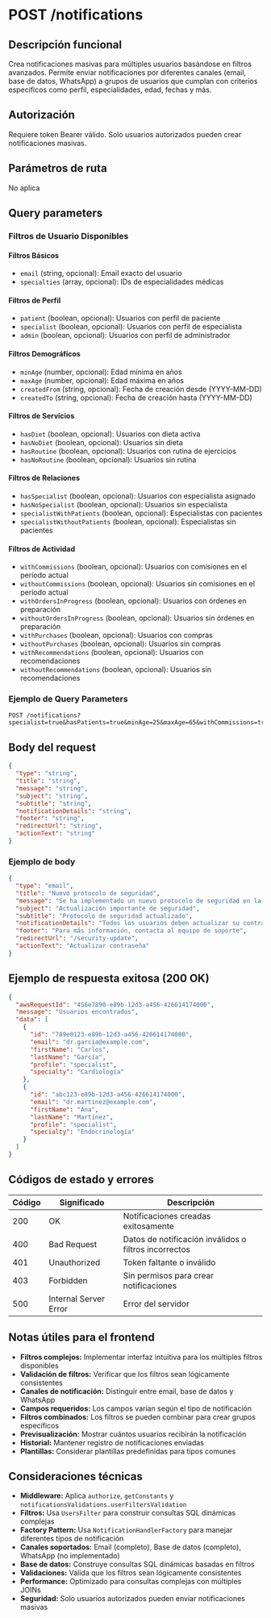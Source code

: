 # POST /notifications

## Descripción funcional

Crea notificaciones masivas para múltiples usuarios basándose en filtros avanzados. Permite enviar notificaciones por diferentes canales (email, base de datos, WhatsApp) a grupos de usuarios que cumplan con criterios específicos como perfil, especialidades, edad, fechas y más.

## Autorización

Requiere token Bearer válido. Solo usuarios autorizados pueden crear notificaciones masivas.

## Parámetros de ruta

No aplica

## Query parameters

### Filtros de Usuario Disponibles

#### **Filtros Básicos**

- `email` (string, opcional): Email exacto del usuario
- `specialties` (array, opcional): IDs de especialidades médicas

#### **Filtros de Perfil**

- `patient` (boolean, opcional): Usuarios con perfil de paciente
- `specialist` (boolean, opcional): Usuarios con perfil de especialista
- `admin` (boolean, opcional): Usuarios con perfil de administrador

#### **Filtros Demográficos**

- `minAge` (number, opcional): Edad mínima en años
- `maxAge` (number, opcional): Edad máxima en años
- `createdFrom` (string, opcional): Fecha de creación desde (YYYY-MM-DD)
- `createdTo` (string, opcional): Fecha de creación hasta (YYYY-MM-DD)

#### **Filtros de Servicios**

- `hasDiet` (boolean, opcional): Usuarios con dieta activa
- `hasNoDiet` (boolean, opcional): Usuarios sin dieta
- `hasRoutine` (boolean, opcional): Usuarios con rutina de ejercicios
- `hasNoRoutine` (boolean, opcional): Usuarios sin rutina

#### **Filtros de Relaciones**

- `hasSpecialist` (boolean, opcional): Usuarios con especialista asignado
- `hasNoSpecialist` (boolean, opcional): Usuarios sin especialista
- `specialistWithPatients` (boolean, opcional): Especialistas con pacientes
- `specialistWithoutPatients` (boolean, opcional): Especialistas sin pacientes

#### **Filtros de Actividad**

- `withCommissions` (boolean, opcional): Usuarios con comisiones en el período actual
- `withoutCommissions` (boolean, opcional): Usuarios sin comisiones en el período actual
- `withOrdersInProgress` (boolean, opcional): Usuarios con órdenes en preparación
- `withoutOrdersInProgress` (boolean, opcional): Usuarios sin órdenes en preparación
- `withPurchases` (boolean, opcional): Usuarios con compras
- `withoutPurchases` (boolean, opcional): Usuarios sin compras
- `withRecommendations` (boolean, opcional): Usuarios con recomendaciones
- `withoutRecommendations` (boolean, opcional): Usuarios sin recomendaciones

### Ejemplo de Query Parameters

```
POST /notifications?specialist=true&hasPatients=true&minAge=25&maxAge=65&withCommissions=true
```

## Body del request

```json
{
  "type": "string",
  "title": "string",
  "message": "string",
  "subject": "string",
  "subtitle": "string",
  "notificationDetails": "string",
  "footer": "string",
  "redirectUrl": "string",
  "actionText": "string"
}
```

### Ejemplo de body

```json
{
  "type": "email",
  "title": "Nuevo protocolo de seguridad",
  "message": "Se ha implementado un nuevo protocolo de seguridad en la plataforma",
  "subject": "Actualización importante de seguridad",
  "subtitle": "Protocolo de seguridad actualizado",
  "notificationDetails": "Todos los usuarios deben actualizar su contraseña antes del 31 de enero",
  "footer": "Para más información, contacta al equipo de soporte",
  "redirectUrl": "/security-update",
  "actionText": "Actualizar contraseña"
}
```

## Ejemplo de respuesta exitosa (200 OK)

```json
{
  "awsRequestId": "456e7890-e89b-12d3-a456-426614174000",
  "message": "Usuarios encontrados",
  "data": [
    {
      "id": "789e0123-e89b-12d3-a456-426614174000",
      "email": "dr.garcia@example.com",
      "firstName": "Carlos",
      "lastName": "García",
      "profile": "specialist",
      "specialty": "Cardiología"
    },
    {
      "id": "abc123-e89b-12d3-a456-426614174000",
      "email": "dr.martinez@example.com",
      "firstName": "Ana",
      "lastName": "Martínez",
      "profile": "specialist",
      "specialty": "Endocrinología"
    }
  ]
}
```

## Códigos de estado y errores

| Código | Significado           | Descripción                                           |
| ------ | --------------------- | ----------------------------------------------------- |
| 200    | OK                    | Notificaciones creadas exitosamente                   |
| 400    | Bad Request           | Datos de notificación inválidos o filtros incorrectos |
| 401    | Unauthorized          | Token faltante o inválido                             |
| 403    | Forbidden             | Sin permisos para crear notificaciones                |
| 500    | Internal Server Error | Error del servidor                                    |

## Notas útiles para el frontend

- **Filtros complejos:** Implementar interfaz intuitiva para los múltiples filtros disponibles
- **Validación de filtros:** Verificar que los filtros sean lógicamente consistentes
- **Canales de notificación:** Distinguir entre email, base de datos y WhatsApp
- **Campos requeridos:** Los campos varían según el tipo de notificación
- **Filtros combinados:** Los filtros se pueden combinar para crear grupos específicos
- **Previsualización:** Mostrar cuántos usuarios recibirán la notificación
- **Historial:** Mantener registro de notificaciones enviadas
- **Plantillas:** Considerar plantillas predefinidas para tipos comunes

## Consideraciones técnicas

- **Middleware:** Aplica `authorize`, `getConstants` y `notificationsValidations.userFiltersValidation`
- **Filtros:** Usa `UsersFilter` para construir consultas SQL dinámicas complejas
- **Factory Pattern:** Usa `NotificationHandlerFactory` para manejar diferentes tipos de notificación
- **Canales soportados:** Email (completo), Base de datos (completo), WhatsApp (no implementado)
- **Base de datos:** Construye consultas SQL dinámicas basadas en filtros
- **Validaciones:** Valida que los filtros sean lógicamente consistentes
- **Performance:** Optimizado para consultas complejas con múltiples JOINs
- **Seguridad:** Solo usuarios autorizados pueden enviar notificaciones masivas
